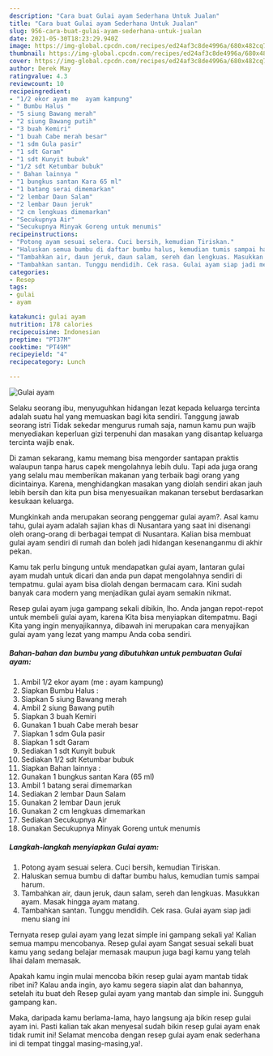 ```yaml
---
description: "Cara buat Gulai ayam Sederhana Untuk Jualan"
title: "Cara buat Gulai ayam Sederhana Untuk Jualan"
slug: 956-cara-buat-gulai-ayam-sederhana-untuk-jualan
date: 2021-05-30T18:23:29.940Z
image: https://img-global.cpcdn.com/recipes/ed24af3c8de4996a/680x482cq70/gulai-ayam-foto-resep-utama.jpg
thumbnail: https://img-global.cpcdn.com/recipes/ed24af3c8de4996a/680x482cq70/gulai-ayam-foto-resep-utama.jpg
cover: https://img-global.cpcdn.com/recipes/ed24af3c8de4996a/680x482cq70/gulai-ayam-foto-resep-utama.jpg
author: Derek May
ratingvalue: 4.3
reviewcount: 10
recipeingredient:
- "1/2 ekor ayam me  ayam kampung"
- " Bumbu Halus "
- "5 siung Bawang merah"
- "2 siung Bawang putih"
- "3 buah Kemiri"
- "1 buah Cabe merah besar"
- "1 sdm Gula pasir"
- "1 sdt Garam"
- "1 sdt Kunyit bubuk"
- "1/2 sdt Ketumbar bubuk"
- " Bahan lainnya "
- "1 bungkus santan Kara 65 ml"
- "1 batang serai dimemarkan"
- "2 lembar Daun Salam"
- "2 lembar Daun jeruk"
- "2 cm lengkuas dimemarkan"
- "Secukupnya Air"
- "Secukupnya Minyak Goreng untuk menumis"
recipeinstructions:
- "Potong ayam sesuai selera. Cuci bersih, kemudian Tiriskan."
- "Haluskan semua bumbu di daftar bumbu halus, kemudian tumis sampai harum."
- "Tambahkan air, daun jeruk, daun salam, sereh dan lengkuas. Masukkan ayam. Masak hingga ayam matang."
- "Tambahkan santan. Tunggu mendidih. Cek rasa. Gulai ayam siap jadi menu siang ini"
categories:
- Resep
tags:
- gulai
- ayam

katakunci: gulai ayam 
nutrition: 178 calories
recipecuisine: Indonesian
preptime: "PT37M"
cooktime: "PT49M"
recipeyield: "4"
recipecategory: Lunch

---
```



![Gulai ayam](https://img-global.cpcdn.com/recipes/ed24af3c8de4996a/680x482cq70/gulai-ayam-foto-resep-utama.jpg)

Selaku seorang ibu, menyuguhkan hidangan lezat kepada keluarga tercinta adalah suatu hal yang memuaskan bagi kita sendiri. Tanggung jawab seorang istri Tidak sekedar mengurus rumah saja, namun kamu pun wajib menyediakan keperluan gizi terpenuhi dan masakan yang disantap keluarga tercinta wajib enak.

Di zaman  sekarang, kamu memang bisa mengorder santapan praktis walaupun tanpa harus capek mengolahnya lebih dulu. Tapi ada juga orang yang selalu mau memberikan makanan yang terbaik bagi orang yang dicintainya. Karena, menghidangkan masakan yang diolah sendiri akan jauh lebih bersih dan kita pun bisa menyesuaikan makanan tersebut berdasarkan kesukaan keluarga. 



Mungkinkah anda merupakan seorang penggemar gulai ayam?. Asal kamu tahu, gulai ayam adalah sajian khas di Nusantara yang saat ini disenangi oleh orang-orang di berbagai tempat di Nusantara. Kalian bisa membuat gulai ayam sendiri di rumah dan boleh jadi hidangan kesenanganmu di akhir pekan.

Kamu tak perlu bingung untuk mendapatkan gulai ayam, lantaran gulai ayam mudah untuk dicari dan anda pun dapat mengolahnya sendiri di tempatmu. gulai ayam bisa diolah dengan bermacam cara. Kini sudah banyak cara modern yang menjadikan gulai ayam semakin nikmat.

Resep gulai ayam juga gampang sekali dibikin, lho. Anda jangan repot-repot untuk membeli gulai ayam, karena Kita bisa menyiapkan ditempatmu. Bagi Kita yang ingin menyajikannya, dibawah ini merupakan cara menyajikan gulai ayam yang lezat yang mampu Anda coba sendiri.

<!--inarticleads1-->

##### Bahan-bahan dan bumbu yang dibutuhkan untuk pembuatan Gulai ayam:

1. Ambil 1/2 ekor ayam (me : ayam kampung)
1. Siapkan  Bumbu Halus :
1. Siapkan 5 siung Bawang merah
1. Ambil 2 siung Bawang putih
1. Siapkan 3 buah Kemiri
1. Gunakan 1 buah Cabe merah besar
1. Siapkan 1 sdm Gula pasir
1. Siapkan 1 sdt Garam
1. Sediakan 1 sdt Kunyit bubuk
1. Sediakan 1/2 sdt Ketumbar bubuk
1. Siapkan  Bahan lainnya :
1. Gunakan 1 bungkus santan Kara (65 ml)
1. Ambil 1 batang serai dimemarkan
1. Sediakan 2 lembar Daun Salam
1. Gunakan 2 lembar Daun jeruk
1. Gunakan 2 cm lengkuas dimemarkan
1. Sediakan Secukupnya Air
1. Gunakan Secukupnya Minyak Goreng untuk menumis




<!--inarticleads2-->

##### Langkah-langkah menyiapkan Gulai ayam:

1. Potong ayam sesuai selera. Cuci bersih, kemudian Tiriskan.
1. Haluskan semua bumbu di daftar bumbu halus, kemudian tumis sampai harum.
1. Tambahkan air, daun jeruk, daun salam, sereh dan lengkuas. Masukkan ayam. Masak hingga ayam matang.
1. Tambahkan santan. Tunggu mendidih. Cek rasa. Gulai ayam siap jadi menu siang ini




Ternyata resep gulai ayam yang lezat simple ini gampang sekali ya! Kalian semua mampu mencobanya. Resep gulai ayam Sangat sesuai sekali buat kamu yang sedang belajar memasak maupun juga bagi kamu yang telah lihai dalam memasak.

Apakah kamu ingin mulai mencoba bikin resep gulai ayam mantab tidak ribet ini? Kalau anda ingin, ayo kamu segera siapin alat dan bahannya, setelah itu buat deh Resep gulai ayam yang mantab dan simple ini. Sungguh gampang kan. 

Maka, daripada kamu berlama-lama, hayo langsung aja bikin resep gulai ayam ini. Pasti kalian tak akan menyesal sudah bikin resep gulai ayam enak tidak rumit ini! Selamat mencoba dengan resep gulai ayam enak sederhana ini di tempat tinggal masing-masing,ya!.

